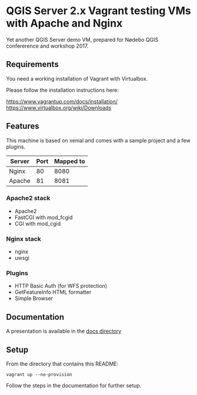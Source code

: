 # QGIS Server 2.x Vagrant testing VMs with Apache and Nginx

Yet another QGIS Server demo VM, prepared for Nødebo QGIS 
confererence and workshop 2017.


## Requirements

You need a working installation of Vagrant with Virtualbox.

Please follow the installation instructions here:

https://www.vagrantup.com/docs/installation/
https://www.virtualbox.org/wiki/Downloads

## Features

This machine is based on xenial and comes with a sample project and a few plugins.


| Server     | Port       | Mapped to |
|---         |---         |---        |
| Nginx      | 80         | 8080      |
| Apache     | 81         | 8081      |


### Apache2 stack

- Apache2
- FastCGI with mod_fcgid
- CGI with mod_cgid

### Nginx stack

- nginx
- uwsgi

### Plugins

- HTTP Basic Auth (for WFS protection)
- GetFeatureInfo HTML formatter
- Simple Browser

## Documentation

A presentation is available in the [docs directory](docs/index.rst)

## Setup

From the directory that contains this README:

```
vagrant up --no-provision
```

Follow the steps in the documentation for further setup.



